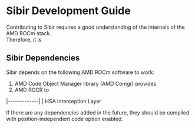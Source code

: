 # Sibir Development Guide
Contributing to Sibir requires a good understanding of the internals of the AMD ROCm stack.  
Therefore, it is 

## Sibir Dependencies
Sibir depends on the following AMD ROCm software to work:
1. AMD Code Object Manager library (AMD Comgr) provides
2. AMD ROCR to



|-------------|
| HSA Interception Layer

If there are any dependencies added in the future, they should be compiled with position-independent
code option enabled.
